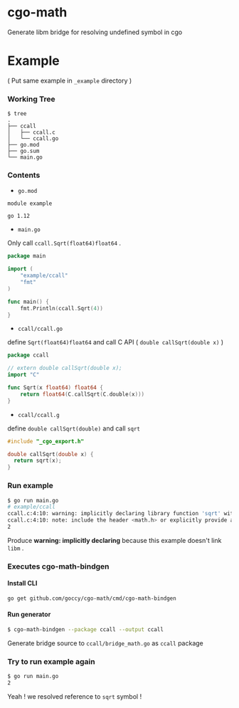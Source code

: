 # cgo-math
Generate libm bridge for resolving undefined symbol in cgo

# Example

( Put same example in `_example` directory )

### Working Tree

```
$ tree
.
├── ccall
│   ├── ccall.c
│   └── ccall.go
├── go.mod
├── go.sum
└── main.go
```

### Contents

- `go.mod`

```
module example

go 1.12
```

- `main.go`

Only call `ccall.Sqrt(float64)float64` .

```go
package main

import (
	"example/ccall"
	"fmt"
)

func main() {
	fmt.Println(ccall.Sqrt(4))
}
```

- `ccall/ccall.go`

define `Sqrt(float64)float64` and call C API ( `double callSqrt(double x)` )

```go
package ccall

// extern double callSqrt(double x);
import "C"

func Sqrt(x float64) float64 {
	return float64(C.callSqrt(C.double(x)))
}
```

- `ccall/ccall.g`

define `double callSqrt(double)` and call `sqrt`

```c
#include "_cgo_export.h"

double callSqrt(double x) {
  return sqrt(x);
}
```

### Run example

```bash
$ go run main.go
# example/ccall
ccall.c:4:10: warning: implicitly declaring library function 'sqrt' with type 'double (double)' [-Wimplicit-function-declaration]
ccall.c:4:10: note: include the header <math.h> or explicitly provide a declaration for 'sqrt'
2
```

Produce **warning: implicitly declaring** because this example doesn't link `libm` .

### Executes cgo-math-bindgen

#### Install CLI

```bash
go get github.com/goccy/cgo-math/cmd/cgo-math-bindgen
```

#### Run generator

```bash
$ cgo-math-bindgen --package ccall --output ccall
```

Generate bridge source to `ccall/bridge_math.go` as `ccall` package

### Try to run example again

```bash
$ go run main.go
2
```

Yeah ! we resolved reference to `sqrt` symbol !
